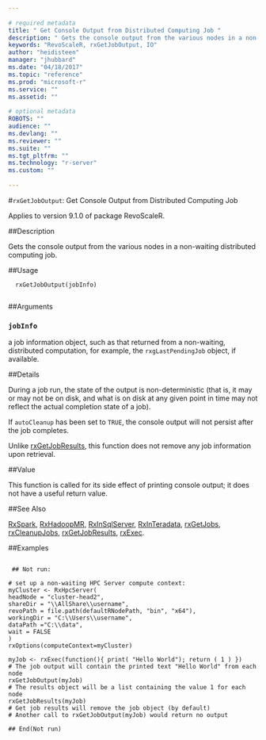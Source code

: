 ```yaml
--- 
 
# required metadata 
title: " Get Console Output from Distributed Computing Job " 
description: " Gets the console output from the various nodes in a non-waiting distributed computing job. " 
keywords: "RevoScaleR, rxGetJobOutput, IO" 
author: "heidisteen" 
manager: "jhubbard" 
ms.date: "04/18/2017" 
ms.topic: "reference" 
ms.prod: "microsoft-r" 
ms.service: "" 
ms.assetid: "" 
 
# optional metadata 
ROBOTS: "" 
audience: "" 
ms.devlang: "" 
ms.reviewer: "" 
ms.suite: "" 
ms.tgt_pltfrm: "" 
ms.technology: "r-server" 
ms.custom: "" 
 
--- 
```

 
 
 #`rxGetJobOutput`:  Get Console Output from Distributed Computing Job 

 Applies to version 9.1.0 of package RevoScaleR.
 
 ##Description
 
Gets the console output from the various nodes in a non-waiting distributed computing job.
 
 
 
 ##Usage

```   
  rxGetJobOutput(jobInfo)
 
```
 
 
 ##Arguments

   
  
 ### `jobInfo`
 a job information object, such as that returned from a non-waiting,  distributed computation, for example, the `rxgLastPendingJob` object, if available. 
  
 
 
 
 ##Details
 
During a job run, the state of the output is non-deterministic (that is, it may or 
may not be on disk, and what is on disk at any given point in time may not reflect the 
actual completion state of a job).

If `autoCleanup` has been set to `TRUE`, the console output will not persist after the 
job completes.
 
Unlike [rxGetJobResults](rxgetjobresults.md), this function does not remove any job information upon
retrieval.
 
 
 ##Value
 
This function is called for its side effect of printing console output; it does not have a
useful return value.
 
 ##See Also
 
[RxSpark](rxspark.md),
[RxHadoopMR](rxhadoopmr.md),
[RxInSqlServer](rxinsqlserver.md),
[RxInTeradata](rxinteradata.md), 
[rxGetJobs](rxgetjobs.md),
[rxCleanupJobs](rxcleanup.md), 
[rxGetJobResults](rxgetjobresults.md),
[rxExec](rxexec.md).
   
 ##Examples

 ```
   
  ## Not run:
 
# set up a non-waiting HPC Server compute context: 
myCluster <- RxHpcServer( 
headNode = "cluster-head2", 
shareDir = "\\AllShare\\username", 
revoPath = file.path(defaultRNodePath, "bin", "x64"), 
workingDir = "C:\\Users\\username", 
dataPath ="C:\\data", 
wait = FALSE
) 
rxOptions(computeContext=myCluster) 

myJob <- rxExec(function(){ print( "Hello World"); return ( 1 ) })
# The job output will contain the printed text "Hello World" from each node
rxGetJobOutput(myJob)
# The results object will be a list containing the value 1 for each node
rxGetJobResults(myJob)
# Get job results will remove the job object (by default)
# Another call to rxGetJobOutput(myJob) would return no output

 ## End(Not run) 
  
 
```
 
 
